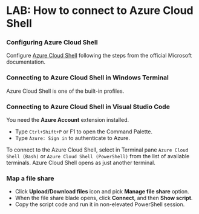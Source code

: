 # LAB: How to connect to Azure Cloud Shell

### Configuring Azure Cloud Shell

Configure [Azure Cloud Shell](https://learn.microsoft.com/en-us/azure/cloud-shell/overview) following the steps from the official Microsoft documentation.

### Connecting to Azure Cloud Shell in Windows Terminal

Azure Cloud Shell is one of the built-in profiles.

### Connecting to Azure Cloud Shell in Visual Studio Code

You need the **Azure Account** extension installed.
- Type `Ctrl+Shift+P` or F1 to open the Command Palette.
- Type `Azure: Sign in` to authenticate to Azure.

To connect to the Azure Cloud Shell, select in Terminal pane `Azure Cloud Shell (Bash)` or `Azure Cloud Shell (PowerShell)` from the list of available terminals.
Azure Cloud Shell opens as just another terminal.

### Map a file share

- Click **Upload/Download files** icon and pick **Manage file share** option.
- When the file share blade opens, click **Connect**, and then **Show script**.
- Copy the script code and run it in non-elevated PowerShell session.